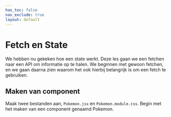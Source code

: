 ```yaml
---
has_toc: false
nav_exclude: true
layout: default
---
```


# Fetch en State
We hebben nu gekeken hoe een state werkt. Deze les gaan we een fetchen naar een API om informatie op te halen. We beginnen met gewoon fetchen, en we gaan daarna zien waarom het ook hierbij belangrijk is om een fetch te gebruiken.

## Maken van component
Maak twee bestanden aan, `Pokemon.jsx` en `Pokemon.module.css`. Begin met het maken van een component genaamd Pokemon. 
